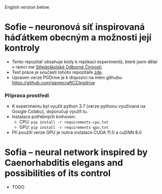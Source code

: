 English version below.

# Sofie – neuronová síť inspirovaná háďátkem obecným a možnosti její kontroly

- Tento repozitář obsahuje kódy k replikaci experimentů, které jsem dělal v rámci
  mé [Středoškolské Odborné Činnosti](https://www.soc.cz).
- Text práce je součástí tohoto
  repozitáře [zde](https://github.com/gamecraftCZ/sofia-soc/blob/master/SOCka_SofiaAI_Patrik_Vacal.pdf).
- Upraven verze PGDrive je k dispozici na mém githubu: https://github.com/gamecraftCZ/pgdrive

### Příprava prostředí

- K experimentu byl využit python 3.7 (verze pythonu využívaná na Google Colabu), doporučuji využít tu.
- Instalace potřebných knihoven: 
  - CPU: `pip install -r requirements-cpu.txt`
  - GPU: `pip install -r requirements-gpu.txt`
- Při použití verze GPU je nutná instalace CUDA 11.0 a cuDNN 8.0

# Sofia – neural network inspired by Caenorhabditis elegans and possibilities of its control

- TODO
